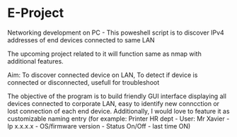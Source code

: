 # E-Project
Networking development on PC - 
This poweshell script is to discover IPv4 addresses of end devices connected to same LAN

The upcoming project related to it will function same as nmap with additional features.

Aim:
To discover connected device on LAN, 
To detect if device is connected or disconnected, usefull for troubleshoot

The objective of the program is to build friendly GUI interface displaying all devices connected to corporate LAN,
easy to identify new conncction or lost connection of each end device.
Additionally, I would love to feature it as customizable naming entry (for example: Printer HR dept - User: Mr Xavier - Ip x.x.x.x - OS/firmware version - Status On/Off - last time ON)
